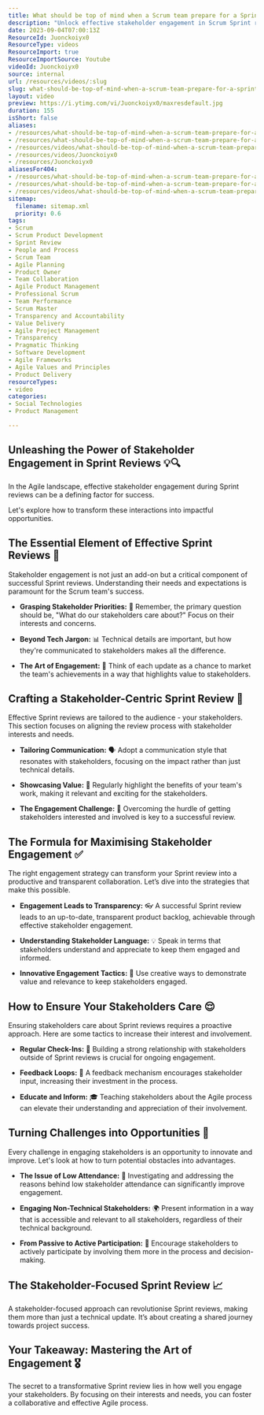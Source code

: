 ```yaml
---
title: What should be top of mind when a Scrum team prepare for a Sprint review?
description: "Unlock effective stakeholder engagement in Scrum Sprint reviews! Discover strategies to align your team’s efforts for better project outcomes. \U0001F4C8\U0001F91D"
date: 2023-09-04T07:00:13Z
ResourceId: Juonckoiyx0
ResourceType: videos
ResourceImport: true
ResourceImportSource: Youtube
videoId: Juonckoiyx0
source: internal
url: /resources/videos/:slug
slug: what-should-be-top-of-mind-when-a-scrum-team-prepare-for-a-sprint-review
layout: video
preview: https://i.ytimg.com/vi/Juonckoiyx0/maxresdefault.jpg
duration: 155
isShort: false
aliases:
- /resources/what-should-be-top-of-mind-when-a-scrum-team-prepare-for-a-sprint-review-2
- /resources/what-should-be-top-of-mind-when-a-scrum-team-prepare-for-a-sprint-review
- /resources/videos/what-should-be-top-of-mind-when-a-scrum-team-prepare-for-a-sprint-review
- /resources/videos/Juonckoiyx0
- /resources/Juonckoiyx0
aliasesFor404:
- /resources/what-should-be-top-of-mind-when-a-scrum-team-prepare-for-a-sprint-review-2
- /resources/what-should-be-top-of-mind-when-a-scrum-team-prepare-for-a-sprint-review
- /resources/videos/what-should-be-top-of-mind-when-a-scrum-team-prepare-for-a-sprint-review
sitemap:
  filename: sitemap.xml
  priority: 0.6
tags:
- Scrum
- Scrum Product Development
- Sprint Review
- People and Process
- Scrum Team
- Agile Planning
- Product Owner
- Team Collaboration
- Agile Product Management
- Professional Scrum
- Team Performance
- Scrum Master
- Transparency and Accountability
- Value Delivery
- Agile Project Management
- Transparency
- Pragmatic Thinking
- Software Development
- Agile Frameworks
- Agile Values and Principles
- Product Delivery
resourceTypes:
- video
categories:
- Social Technologies
- Product Management

---
```

## Unleashing the Power of Stakeholder Engagement in Sprint Reviews 💡**🔍** 

In the Agile landscape, effective stakeholder engagement during Sprint reviews can be a defining factor for success.  

Let's explore how to transform these interactions into impactful opportunities. 

## The Essential Element of Effective Sprint Reviews 🌟 

Stakeholder engagement is not just an add-on but a critical component of successful Sprint reviews. Understanding their needs and expectations is paramount for the Scrum team's success. 

- **Grasping Stakeholder Priorities:** 🤝 Remember, the primary question should be, "What do our stakeholders care about?" Focus on their interests and concerns. 

- **Beyond Tech Jargon:** 📊 Technical details are important, but how they're communicated to stakeholders makes all the difference. 

- **The Art of Engagement:** 💬 Think of each update as a chance to market the team's achievements in a way that highlights value to stakeholders. 

## Crafting a Stakeholder-Centric Sprint Review 🎯 

Effective Sprint reviews are tailored to the audience - your stakeholders. This section focuses on aligning the review process with stakeholder interests and needs. 

- **Tailoring Communication:** 🗣️ Adopt a communication style that resonates with stakeholders, focusing on the impact rather than just technical details. 

- **Showcasing Value:** 🚀 Regularly highlight the benefits of your team's work, making it relevant and exciting for the stakeholders. 

- **The Engagement Challenge:** 👥 Overcoming the hurdle of getting stakeholders interested and involved is key to a successful review. 

## The Formula for Maximising Stakeholder Engagement ✅ 

The right engagement strategy can transform your Sprint review into a productive and transparent collaboration. Let’s dive into the strategies that make this possible. 

- **Engagement Leads to Transparency:** 👓 A successful Sprint review leads to an up-to-date, transparent product backlog, achievable through effective stakeholder engagement. 

- **Understanding Stakeholder Language:** 💡 Speak in terms that stakeholders understand and appreciate to keep them engaged and informed. 

- **Innovative Engagement Tactics:** 🌈 Use creative ways to demonstrate value and relevance to keep stakeholders engaged. 

## How to Ensure Your Stakeholders Care 😌 

Ensuring stakeholders care about Sprint reviews requires a proactive approach. Here are some tactics to increase their interest and involvement. 

- **Regular Check-Ins:** 📆 Building a strong relationship with stakeholders outside of Sprint reviews is crucial for ongoing engagement. 

- **Feedback Loops:** 🔄 A feedback mechanism encourages stakeholder input, increasing their investment in the process. 

- **Educate and Inform:** 🎓 Teaching stakeholders about the Agile process can elevate their understanding and appreciation of their involvement. 

## Turning Challenges into Opportunities 🚧 

Every challenge in engaging stakeholders is an opportunity to innovate and improve. Let's look at how to turn potential obstacles into advantages. 

- **The Issue of Low Attendance:** 🛑 Investigating and addressing the reasons behind low stakeholder attendance can significantly improve engagement. 

- **Engaging Non-Technical Stakeholders:** 🌍 Present information in a way that is accessible and relevant to all stakeholders, regardless of their technical background. 

- **From Passive to Active Participation:** 👋 Encourage stakeholders to actively participate by involving them more in the process and decision-making. 

## The Stakeholder-Focused Sprint Review 📈 

A stakeholder-focused approach can revolutionise Sprint reviews, making them more than just a technical update. It’s about creating a shared journey towards project success. 

## Your Takeaway: Mastering the Art of Engagement 🎖️ 

The secret to a transformative Sprint review lies in how well you engage your stakeholders. By focusing on their interests and needs, you can foster a collaborative and effective Agile process.
